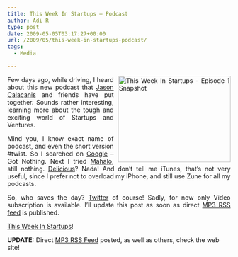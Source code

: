 ```yaml
---
title: This Week In Startups – Podcast
author: Adi R
type: post
date: 2009-05-05T03:17:27+00:00
url: /2009/05/this-week-in-startups-podcast/
tags:
  - Media

---
```

<p align="justify">
  <a href="/uploads/2009/05/thisweekinstartupsepisode1snapshot.jpg" target="_blank"><img style="border-bottom: 0px; border-left: 0px; margin: 0px 0px 0px 10px; display: inline; border-top: 0px; border-right: 0px" title="This Week In Startups - Episode 1 Snapshot" border="0" alt="This Week In Startups - Episode 1 Snapshot" align="right" src="/uploads/2009/05/thisweekinstartupsepisode1snapshot.jpg?resize=254%2C195" width="254" height="195" data-recalc-dims="1" /></a>Few days ago, while driving, I heard about this new podcast that <a href="http://calacanis.com/" target="_blank">Jason Calacanis</a> and friends have put together. Sounds rather interesting, learning more about the tough and exciting world of Startups and Ventures.
</p>

<p align="justify">
  Mind you, I know exact name of podcast, and even the short version #twist. So I searched on <a href="http://www.google.com/search?q=this+week+in+startup&rls=com.microsoft:en-us&ie=UTF-8&oe=UTF-8&startIndex=&startPage=1&rlz=" target="_blank">Google</a> – Got Nothing. Next I tried <a href="http://www.mahalo.com/Special:Search?search=this+week+in+startups+podcast&search-type=mahalo" target="_blank">Mahalo</a>, still nothing. <a href="http://delicious.com/search?p=twist+podcast" target="_blank">Delicious</a>? Nada! And don’t tell me iTunes, that’s not very useful, since I prefer not to overload my iPhone, and still use Zune for all my podcasts.
</p>

<p align="justify">
  So, who saves the day? <a href="http://twitter.com/JasonCalacanis" target="_blank">Twitter</a> of course! Sadly, for now only Video subscription is available. I’ll update this post as soon as direct <a href="http://thisweekinstartups.com/?feed=podcast">MP3 RSS feed</a> is published.
</p>

<p align="justify">
  <a href="http://thisweekinstartups.com/" target="_blank">This Week In Startups</a>!
</p>

**UPDATE:** Direct [MP3 RSS Feed][1] posted, as well as others, check the web site!

 [1]: http://thisweekinstartups.com/?feed=podcast